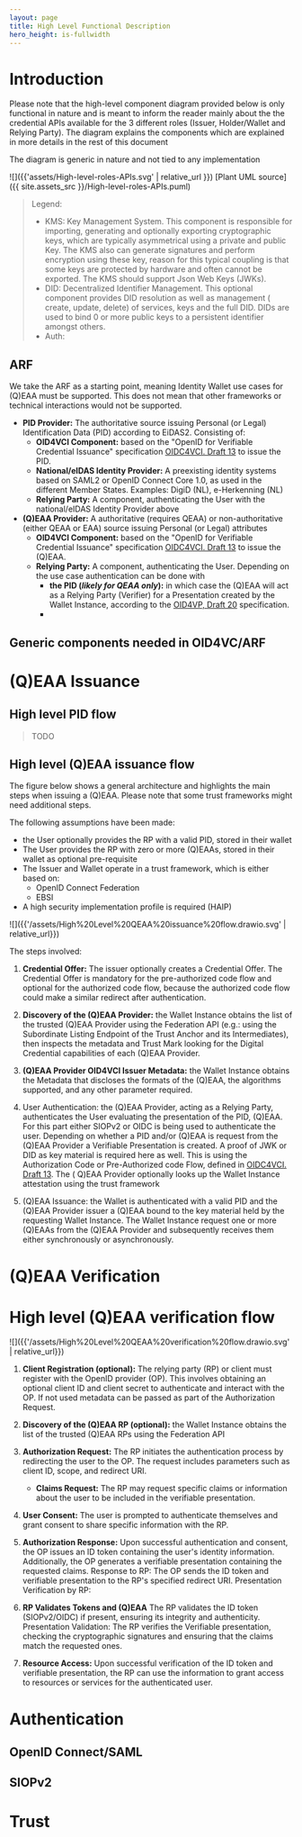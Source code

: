 ```yaml
---
layout: page
title: High Level Functional Description
hero_height: is-fullwidth
---
```


# Introduction

Please note that the high-level component diagram provided below is only functional in nature and is meant to inform the
reader mainly about the the credential APIs available for the 3 different roles (Issuer, Holder/Wallet and Relying
Party). The diagram explains the components which are explained in more details in the rest of this document

The diagram is generic in nature and not tied to any implementation

![]({{'assets/High-level-roles-APIs.svg' | relative_url }})
[Plant UML source]({{ site.assets_src }}/High-level-roles-APIs.puml)

> Legend:
>
> - KMS: Key Management System. This component is responsible for importing, generating and optionally exporting
    cryptographic keys, which are typically asymmetrical using a private and public Key. The KMS also can generate
    signatures
    and perform encryption using these key, reason for this typical coupling is that some keys are protected by hardware
    and often cannot be exported. The KMS should support Json Web Keys (JWKs).
> - DID: Decentralized Identifier Management. This optional component provides DID resolution as well as management (
    create, update, delete) of services, keys and the full DID. DIDs are used to bind 0 or more public keys to a
    persistent identifier amongst others.
> - Auth:

## ARF

We take the ARF as a starting point, meaning Identity Wallet use cases for (Q)EAA must be supported. This does not
mean that other frameworks or technical interactions would not be supported.

- **PID Provider:** The authoritative source issuing Personal (or Legal) Identification Data (PID) according to EiDAS2.
  Consisting of:
    - **OID4VCI Component:** based on the "OpenID for Verifiable Credential Issuance"
      specification [OIDC4VCI. Draft 13](https://openid.bitbucket.io/connect/openid-4-verifiable-credential-issuance-1_0.html)
      to issue the PID.
    - **National/eIDAS Identity Provider:** A preexisting identity systems based on SAML2 or OpenID Connect Core 1.0, as
      used in the different Member States. Examples: DigiD (NL), e-Herkenning (NL)
    - **Relying Party:** A component, authenticating the User with the national/eIDAS Identity Provider above
- **(Q)EAA Provider:** A authoritative (requires QEAA) or non-authoritative (either QEAA or EAA) source issuing
  Personal (or Legal) attributes
    - **OID4VCI Component:** based on the "OpenID for Verifiable Credential Issuance"
      specification [OIDC4VCI. Draft 13](https://openid.bitbucket.io/connect/openid-4-verifiable-credential-issuance-1_0.html)
      to issue the (Q)EAA.
    - **Relying Party:** A component, authenticating the User. Depending on the use case authentication can be done with
        - **the PID (_likely for QEAA only_):** in which case the (Q)EAA will act as a Relying Party (Verifier) for a
          Presentation created by the Wallet Instance, according to
          the [OID4VP, Draft 20](https://openid.net/specs/openid-4-verifiable-presentations-1_0.html) specification.
        -

## Generic components needed in OID4VC/ARF

[//]: # (![]&#40;../assets/OID4VCI.svg&#41;)

# (Q)EAA Issuance

## High level PID flow

> TODO

## High level (Q)EAA issuance flow

The figure below shows a general architecture and highlights the main steps when issuing a (Q)EAA. Please note that some
trust frameworks might need additional steps.

The following assumptions have been made:

- the User optionally provides the RP with a valid PID, stored in their wallet
- The User provides the RP with zero or more (Q)EAAs, stored in their wallet as optional pre-requisite
- The Issuer and Wallet operate in a trust framework, which is either based on:
    - OpenID Connect Federation
    - EBSI
- A high security implementation profile is required (HAIP)

![]({{'/assets/High%20Level%20QEAA%20issuance%20flow.drawio.svg' | relative_url}})

The steps involved:

1. **Credential Offer:** The issuer optionally creates a Credential Offer. The Credential Offer is mandatory for the
   pre-authorized code flow and optional for the authorized code flow, because the authorized code flow could make a
   similar redirect after authentication.

2. **Discovery of the (Q)EAA Provider:** the Wallet Instance obtains the list of the trusted (Q)EAA Provider using the
   Federation API (e.g.: using the Subordinate Listing Endpoint of the Trust Anchor and its Intermediates), then
   inspects
   the metadata and Trust Mark looking for the Digital Credential capabilities of each (Q)EAA Provider.


3. **(Q)EAA Provider OID4VCI Issuer Metadata:** the Wallet Instance
   obtains the Metadata that discloses the formats of the (Q)EAA, the algorithms supported, and any other parameter
   required.

4. User Authentication: the (Q)EAA Provider, acting as a Relying Party, authenticates the User evaluating the
   presentation of the PID, (Q)EAA. For this part either SIOPv2 or OIDC is being used to authenticate the user.
   Depending on whether a PID and/or (Q)EAA is request from the (Q)EAA Provider a Verifiable Presentation is created. A
   proof of JWK or DID as key material is required here as well.
   This is using the Authorization Code or Pre-Authorized code Flow, defined
   in [OIDC4VCI. Draft 13](https://openid.bitbucket.io/connect/openid-4-verifiable-credential-issuance-1_0.html). The (
   Q)EAA Provider optionally looks up the Wallet Instance attestation using the trust
   framework

5. (Q)EAA Issuance: the Wallet is authenticated with a valid PID and the (Q)EAA Provider issuer a (Q)EAA bound to the
   key material held by the requesting Wallet Instance. The Wallet Instance request one or more (Q)EAAs from the (Q)EAA
   Provider and subsequently receives them either synchronously or asynchronously.

# (Q)EAA Verification

# High level (Q)EAA verification flow

![]({{'/assets/High%20Level%20QEAA%20verification%20flow.drawio.svg' | relative_url}})

1. **Client Registration (optional):** The relying party (RP) or client must register with the OpenID provider (OP).
   This involves obtaining an optional client ID and client secret to authenticate and interact with the OP. If not used
   metadata can be passed as part of the Authorization Request.
2. **Discovery of the (Q)EAA RP (optional):** the Wallet Instance obtains the list of the trusted (Q)EAA RPs using the
   Federation API

3. **Authorization Request:** The RP initiates the authentication process by redirecting the user to the OP. The request
   includes parameters such as client ID, scope, and redirect URI.
    - **Claims Request:** The RP may request specific claims or information about the user to be included in the
      verifiable
      presentation.

4. **User Consent:** The user is prompted to authenticate themselves and grant consent to share specific information
   with the
   RP.

5. **Authorization Response:** Upon successful authentication and consent, the OP issues an ID token containing the
   user's identity
   information. Additionally, the OP generates a verifiable presentation containing the requested claims.
   Response to RP: The OP sends the ID token and verifiable presentation to the RP's specified redirect URI.
   Presentation Verification by RP:

6. **RP Validates Tokens and (Q)EAA** The RP validates the ID token (SIOPv2/OIDC) if present, ensuring its integrity and
   authenticity.
   Presentation Validation: The RP verifies the Verifiable presentation, checking the cryptographic signatures and
   ensuring
   that the claims match the requested ones.

7. **Resource Access:** Upon successful verification of the ID token and verifiable presentation, the RP can use the
   information to grant access to resources or services for the authenticated user.

# Authentication

## OpenID Connect/SAML

## SIOPv2

# Trust
